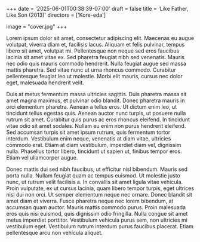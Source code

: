 +++
date = '2025-06-01T00:38:39-07:00'
draft = false
title = 'Like Father, Like Son (2013)'
directors = ['Kore-eda']

image = "cover.jpg"
+++

Lorem ipsum dolor sit amet, consectetur adipiscing elit. Maecenas eu augue volutpat, viverra diam et, facilisis lacus. Aliquam et felis pulvinar, tempus libero sit amet, volutpat mi. Pellentesque non neque sed eros faucibus lacinia sit amet vitae ex. Sed pharetra feugiat nibh sed venenatis. Mauris nec odio quis mauris commodo hendrerit. Nulla feugiat augue sed massa mattis pharetra. Sed vitae nunc ut urna rhoncus commodo. Curabitur pellentesque feugiat leo ut molestie. Morbi elit mauris, cursus nec dolor eget, malesuada hendrerit velit.

Duis at metus fermentum massa ultricies sagittis. Duis pharetra massa sit amet magna maximus, et pulvinar odio blandit. Donec pharetra mauris in orci elementum pharetra. Aenean a tellus eros. Ut dictum enim leo, ut tincidunt tellus egestas quis. Aenean auctor nunc turpis, ut posuere nulla rutrum sit amet. Curabitur quis purus ac eros rhoncus eleifend. In tincidunt vitae odio sit amet sodales. Nullam eu enim non purus hendrerit eleifend. Sed accumsan turpis sit amet ipsum rutrum, quis fermentum tortor interdum. Vestibulum enim neque, venenatis at diam vitae, ultricies commodo erat. Etiam at diam vestibulum, imperdiet diam vel, dignissim nulla. Phasellus tortor libero, tincidunt ut sapien ut, finibus tempor eros. Etiam vel ullamcorper augue.

Donec mattis dui sed nibh faucibus, ut efficitur nisl bibendum. Mauris sed porta nulla. Nullam feugiat quam ac tempus euismod. Ut molestie justo nunc, ut rutrum velit facilisis a. In convallis sit amet ligula vitae vehicula. Proin vulputate, ex ut cursus lacinia, quam libero tempor turpis, eget ultrices nisl dui non orci. Ut semper elementum neque nec ornare. Donec blandit sit amet diam et viverra. Fusce pharetra neque nec lorem bibendum, at accumsan quam auctor. Mauris mattis commodo purus. Proin malesuada eros quis nisi euismod, quis dignissim odio fringilla. Nulla congue sit amet metus imperdiet porttitor. Vestibulum vehicula purus sem, non ultricies mi vestibulum eget. Vestibulum rutrum interdum purus faucibus placerat. Etiam pellentesque arcu non vehicula aliquet.